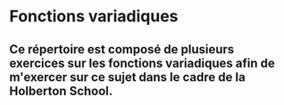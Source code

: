 # Fonctions variadiques

## Ce répertoire est composé de plusieurs exercices sur les fonctions variadiques afin de m'exercer sur ce sujet dans le cadre de la Holberton School.